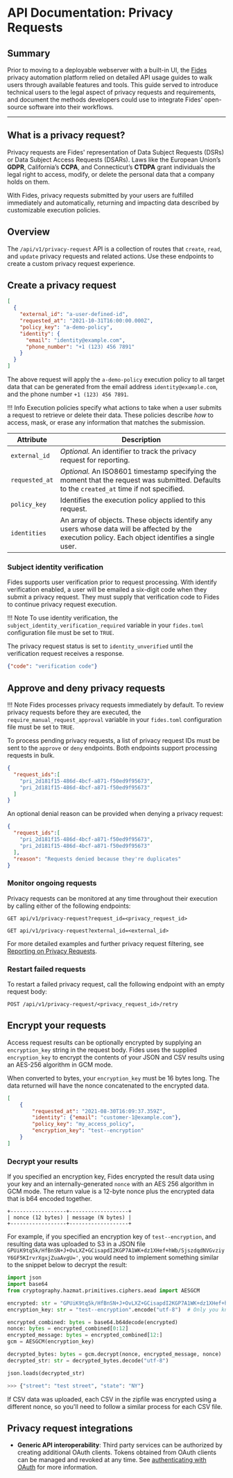 # API Documentation: Privacy Requests

## Summary

Prior to moving to a deployable webserver with a built-in UI, the [Fides](https://github.com/ethyca/fides) privacy automation platform relied on detailed API usage guides to walk users through available features and tools. This guide served to introduce technical users to the legal aspect of privacy requests and requirements, and document the methods developers could use to integrate Fides' open-source software into their workflows.

---

## What is a privacy request?
Privacy requests are Fides' representation of Data Subject Requests (DSRs) or Data Subject Access Requests (DSARs). Laws like the European Union’s **GDPR**, California’s **CCPA**, and Connecticut’s **CTDPA** grant individuals the legal right to access, modify, or delete the personal data that a company holds on them. 

With Fides, privacy requests submitted by your users are fulfilled immediately and automatically, returning and impacting data described by customizable execution policies.

## Overview

The `/api/v1/privacy-request` API is a collection of routes that `create`, `read`, and `update` privacy requests and related actions. Use these endpoints to create a custom privacy request experience.

## Create a privacy request
```json title="<code>POST /api/v1/privacy-request</code>"
[
  {
    "external_id": "a-user-defined-id",
    "requested_at": "2021-10-31T16:00:00.000Z",
    "policy_key": "a-demo-policy",
    "identity": {
      "email": "identity@example.com",
      "phone_number": "+1 (123) 456 7891"
    }
  }
]
```

The above request will apply the `a-demo-policy` execution policy to all target data that can be generated from the email address `identity@example.com`, and the phone number `+1 (123) 456 7891`. 

!!! Info
     Execution policies specify what actions to take when a user submits a request to retrieve or delete their data. These policies describe _how_ to access, mask, or erase any information that matches the submission.

| Attribute | Description |
|---|---|
| `external_id` | *Optional.* An identifier to track the privacy request for reporting. |
| `requested_at` | *Optional.* An ISO8601 timestamp specifying the moment that the request was submitted. Defaults to the `created_at` time if not specified. |
| `policy_key` | Identifies the execution policy applied to this request. |
| `identities` | An array of objects. These objects identify any users whose data will be affected by the execution policy. Each object identifies a single user.  |


### Subject identity verification 
Fides supports user verification prior to request processing. With identify verification enabled, a user will be emailed a six-digit code when they submit a privacy request. They must supply that verification code to Fides to continue privacy request execution.  

!!! Note
    To use identity verification, the `subject_identity_verification_required` variable in your `fides.toml` configuration file must be set to `TRUE`.
    
The privacy request status is set to `identity_unverified` until the verification request receives a response.

```json title="<code>POST api/v1/privacy-request/{privacy_request_id}/verify</code>"
{"code": "verification code"}
```

## Approve and deny privacy requests

!!! Note
    Fides processes privacy requests immediately by default. To review privacy requests before they are executed, the `require_manual_request_approval` variable in your `fides.toml` configuration file must be set to `TRUE`.

To process pending privacy requests, a list of privacy request IDs must be sent to the `approve` or `deny` endpoints. Both endpoints support processing requests in bulk.

```json title="<code>PATCH api/v1/privacy-request/administrate/approve</code>"
{
  "request_ids":[
    "pri_2d181f15-486d-4bcf-a871-f50ed9f95673",
    "pri_2d181f15-486d-4bcf-a871-f50ed9f95673"
  ]
}
```

An optional denial reason can be provided when denying a privacy request:
```json title="<code>PATCH api/v1/privacy-request/administrate/deny</code>"
{
  "request_ids":[
    "pri_2d181f15-486d-4bcf-a871-f50ed9f95673",
    "pri_2d181f15-486d-4bcf-a871-f50ed9f95673"
  ],
  "reason": "Requests denied because they're duplicates"
}
```

### Monitor ongoing requests
Privacy requests can be monitored at any time throughout their execution by calling either of the following endpoints:

```
GET api/v1/privacy-request?request_id=<privacy_request_id>
```

```
GET api/v1/privacy-request?external_id=<external_id>
```

For more detailed examples and further privacy request filtering, see [Reporting on Privacy Requests](./reporting).

### Restart failed requests
To restart a failed privacy request, call the following endpoint with an empty request body:

```
POST /api/v1/privacy-request/<privacy_request_id>/retry
```

## Encrypt your requests
Access request results can be optionally encrypted by supplying an `encryption_key` string in the request body. Fides uses the supplied `encryption_key` to encrypt the contents of your JSON and CSV results using an AES-256 algorithm in GCM mode.

When converted to bytes, your `encryption_key` must be 16 bytes long. The data returned will have the nonce concatenated 
to the encrypted data.

```json title="<code>POST /privacy-request</code>"
[
    {
        "requested_at": "2021-08-30T16:09:37.359Z",
        "identity": {"email": "customer-1@example.com"},
        "policy_key": "my_access_policy",
        "encryption_key": "test--encryption"
    }
]

```

### Decrypt your results

If you specified an encryption key, Fides encrypted the result data using your key and an internally-generated `nonce` with an AES 256 algorithm in GCM mode. The return value is a 12-byte nonce plus the encrypted data that is b64 encoded together.

```
+------------------+-------------------+
| nonce (12 bytes) | message (N bytes) |
+------------------+-------------------+
```

For example, if you specified an encryption key of `test--encryption`, and resulting data was uploaded to
S3 in a JSON file `GPUiK9tq5k/HfBnSN+J+OvLXZ+GCisapdI2KGP7A1WK+dz1XHef+hWb/SjszdqdNVGvziyY6GF5KIrvrXgxjZuaAvgU='`, you would
need to implement something similar to the snippet below to decrypt the result:

```python title="Sample decryption"
import json
import base64
from cryptography.hazmat.primitives.ciphers.aead import AESGCM

encrypted: str = "GPUiK9tq5k/HfBnSN+J+OvLXZ+GCisapdI2KGP7A1WK+dz1XHef+hWb/SjszdqdNVGvziyY6GF5KIrvrXgxjZuaAvgU=" 
encryption_key: str = "test--encryption".encode("utf-8")  # Only you know this

encrypted_combined: bytes = base64.b64decode(encrypted)
nonce: bytes = encrypted_combined[0:12]
encrypted_message: bytes = encrypted_combined[12:]
gcm = AESGCM(encryption_key)

decrypted_bytes: bytes = gcm.decrypt(nonce, encrypted_message, nonce)
decrypted_str: str = decrypted_bytes.decode("utf-8")

json.loads(decrypted_str)
```

```python title="Sample result"
>>> {"street": "test street", "state": "NY"}
```

If CSV data was uploaded, each CSV in the zipfile was encrypted using a different nonce, so you'll need to follow
a similar process for each CSV file.

## Privacy request integrations

* **Generic API interoperability**: Third party services can be authorized by creating additional OAuth clients. Tokens obtained from OAuth clients can be managed and revoked at any time. See [authenticating with OAuth](./oauth) for more information.